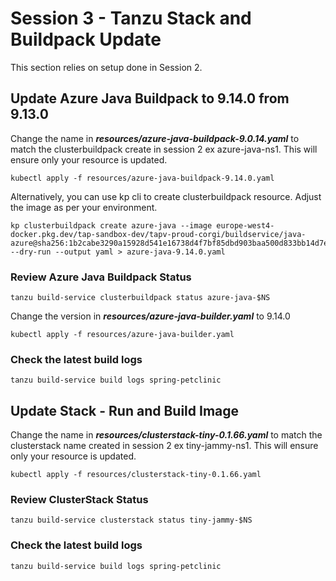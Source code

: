 # Session 3 - Tanzu Stack and Buildpack Update
This section relies on setup done in Session 2. 

## Update Azure Java Buildpack to 9.14.0 from 9.13.0
Change the name in ***resources/azure-java-buildpack-9.0.14.yaml*** to match the clusterbuildpack create in session 2 ex azure-java-ns1. This will ensure only your resource is updated.
```shell
kubectl apply -f resources/azure-java-buildpack-9.14.0.yaml
```
Alternatively, you can use kp cli to create clusterbuildpack resource. Adjust the image as per your environment. 
```shell
kp clusterbuildpack create azure-java --image europe-west4-docker.pkg.dev/tap-sandbox-dev/tapv-proud-corgi/buildservice/java-azure@sha256:1b2cabe3290a15928d541e16738d4f7bf85dbd903baa500d833bb14d7e08f082  --dry-run --output yaml > azure-java-9.14.0.yaml
```
### Review Azure Java Buildpack Status
```shell
tanzu build-service clusterbuildpack status azure-java-$NS
```
Change the version in ***resources/azure-java-builder.yaml*** to 9.14.0
```shell
kubectl apply -f resources/azure-java-builder.yaml
```
### Check the latest build logs
```shell
tanzu build-service build logs spring-petclinic
```
## Update Stack - Run and Build Image
Change the name in ***resources/clusterstack-tiny-0.1.66.yaml*** to match the clusterstack name created in session 2 ex tiny-jammy-ns1. This will ensure only your resource is updated.
```shell
kubectl apply -f resources/clusterstack-tiny-0.1.66.yaml
```
### Review ClusterStack Status
```shell
tanzu build-service clusterstack status tiny-jammy-$NS
```
### Check the latest build logs
```shell
tanzu build-service build logs spring-petclinic
```

